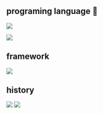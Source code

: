 ## programing language 👋
![](https://skillicons.dev/icons?i=html,css,c,py,ruby)  
  
![](https://github-readme-stats.vercel.app/api/top-langs?username=keichan167)
## framework
![](https://skillicons.dev/icons?i=bootstrap,rails)  
## history
![](http://github-profile-summary-cards.vercel.app/api/cards/repos-per-language?username=keichan167&theme=default)
![](http://github-profile-summary-cards.vercel.app/api/cards/most-commit-language?username=keichan167&theme=default)

<!--
**keichan167/keichan167** is a ✨ _special_ ✨ repository because its `README.md` (this file) appears on your GitHub profile.

Here are some ideas to get you started:

- 🔭 I’m currently working on ...
- 🌱 I’m currently learning ...
- 👯 I’m looking to collaborate on ...
- 🤔 I’m looking for help with ...
- 💬 Ask me about ...
- 📫 How to reach me: ...
- 😄 Pronouns: ...
- ⚡ Fun fact: ...
-->
